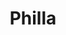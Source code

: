 ---
pid: pt77
title: Philla
location_transcription: "//closer to my house// (in North Kensington)"
coordinates: "[-75.138953839456, 39.991453774943]"
zipcode: '19134'
gen_neighborhood: River Wards
neighborhood: Port Richmond
outside_phl: 
age: '8'
age_range: 6-13
instagram: 
image_file_name: pt_77.jpg
proposal_transcription: 
topic: 
topic_summary: 
type: 
keywords_other: 
credit: Yelitz A Mc.
image_labels: 
twitter: 
facebook: 
permalink: "/monuments/pt77/"
layout: item-page
---